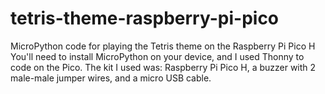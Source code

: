 # tetris-theme-raspberry-pi-pico
MicroPython code for playing the Tetris theme on the Raspberry Pi Pico H
You'll need to install MicroPython on your device, and I used Thonny to code on the Pico.
The kit I used was: Raspberry Pi Pico H, a buzzer with 2 male-male jumper wires, and a micro USB cable.
